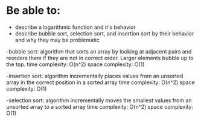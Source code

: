 # Be able to:

- describe a logarithmic function and it's behavior
- describe bubble sort, selection sort, and insertion sort by their behavior and why they may be problematic


-bubble sort: algorithm that sorts an array by looking at adjacent pairs and reorders them if they are not in correct order. Larger elements bubble up to the top.
time complexity: O(n^2)
space complexity: O(1)

-insertion sort: algorithm incrementally places values from an unsorted array in the correct position in a sorted array
time complexity: O(n^2)
space complexity: O(1)

-selection sort: algorithm incrementally moves the smallest values from an unsorted array to a sorted array
time complexity: O(n^2)
space complexity: O(1)